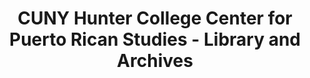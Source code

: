 ---
layout: repo
title: "CUNY Hunter College Center for Puerto Rican Studies - Library and Archives"
id: 21250
permalink: repos/21250/
---